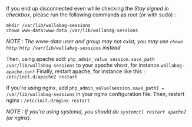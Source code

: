 If you end up disconnected even while checking the *Stay signed in checkbox*, please run the following commands as root (or with sudo) :

```
mkdir /var/lib/wallabag-sessions
chown www-data:www-data /var/lib/wallabag-sessions
```

*NOTE : The www-data user and group may not exist, you may use ```chown http:http /var/lib/wallabag-sessions``` instead*

Then, using apache add: `php_admin_value session.save_path /var/lib/wallabag-sessions` to your apache vhost, for instance `wallabag-apache.conf`
Finally, restart apache, for instance like this : ```/etc/init.d/apache2 restart``` 

If you're using nginx, add `php_admin_value[session.save_path] = /var/lib/wallabag-sessions` in your nginx configuration file.
Then, restart nginx : ```/etc/init.d/nginx restart```

*NOTE : If you're using systemd, you should do `systemctl restart apache2` (or nginx).*
